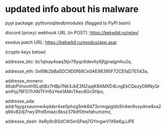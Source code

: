 # updated info about his malware
pypi package: pythonsqlitedbmodules (flagged to PyPI team)

discord (proxy) webhook URL (in POST): https://kekwltd.ru/relay/

exodus patch URL: https://kekwltd.ru/exodus/app.asar

(crypto keys below)

addresse_btc: bc1qlxay4saq3tjv79yqc6devlty6jfgjnalgmhu2a,

addresse_eth: 0x69b2bBa5DC9D0f68Ce0AE98395F72CEfaD7E543a,

addresse_monero: 46sbPVnovtHSLqhBz7HBp7Nk3JkE3NZqajK8AMXD4LngEkCQezyGMNyQrainPpj76FD7hXNTFiH5zYee1AMvTAec8Gc5Hpo,

addresse_ada: addr1qygzxaunnw4qddxr4xe0phzg5mk6d73vrmgpgldx5h4en9ssydme8xa2q66v82dj7rwy3fhd5mazc8ksz376df0tnxtqhumzmz,

addresse_dash: XeRy9cBSdCWSmSPaq7GYmgwV1X8e6gJJPE
